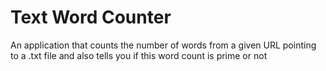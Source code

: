 # Text Word Counter
An application that counts the number of words from a given URL pointing to a .txt file and also tells you if this word count is prime or not
